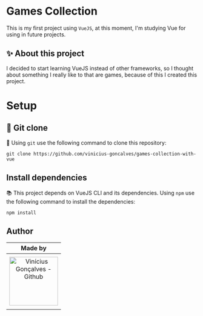 # Games Collection

This is my first project using `VueJS`, at this moment, I'm studying Vue for using in future projects.

## ✨ About this project

I decided to start learning VueJS instead of other frameworks, so I thought about something I really like to that are games, because of this I created this project. 

# Setup

## 👥 Git clone
📝 Using `git` use the following command to clone this repository:

```
git clone https://github.com/vinicius-goncalves/games-collection-with-vue
```

## Install dependencies
📚 This project depends on VueJS CLI and its dependencies. Using `npm` use the following command to install the dependencies:

```
npm install
```

## Author

|                                                    Made by                                                  |
| :---------------------------------------------------------------------------------------------------------: |
| <a href="https://github.com/vinicius-goncalves" target="_blank">                                            |
|  <img src="https://avatars.githubusercontent.com/u/74028582" width="128" alt="Vinícius Gonçalves - Github"> |
| </a>                                                                                                        |